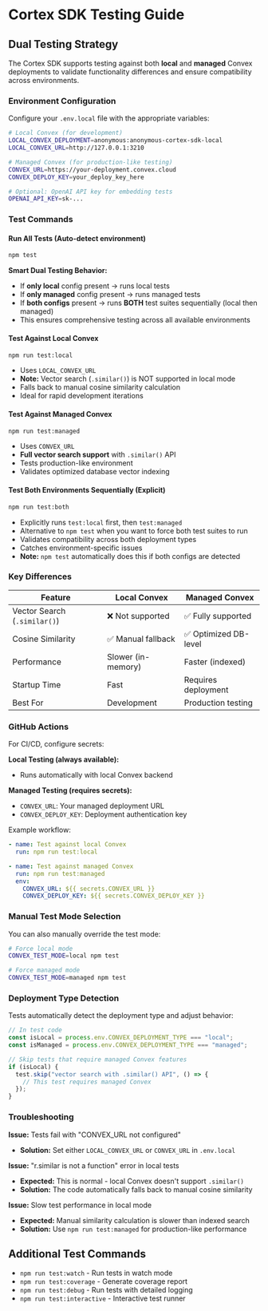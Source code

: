 # Cortex SDK Testing Guide

## Dual Testing Strategy

The Cortex SDK supports testing against both **local** and **managed** Convex deployments to validate functionality differences and ensure compatibility across environments.

### Environment Configuration

Configure your `.env.local` file with the appropriate variables:

```bash
# Local Convex (for development)
LOCAL_CONVEX_DEPLOYMENT=anonymous:anonymous-cortex-sdk-local
LOCAL_CONVEX_URL=http://127.0.0.1:3210

# Managed Convex (for production-like testing)
CONVEX_URL=https://your-deployment.convex.cloud
CONVEX_DEPLOY_KEY=your_deploy_key_here

# Optional: OpenAI API key for embedding tests
OPENAI_API_KEY=sk-...
```

### Test Commands

#### Run All Tests (Auto-detect environment)

```bash
npm test
```

**Smart Dual Testing Behavior:**
- If **only local** config present → runs local tests
- If **only managed** config present → runs managed tests
- If **both configs** present → runs **BOTH** test suites sequentially (local then managed)
- This ensures comprehensive testing across all available environments

#### Test Against Local Convex

```bash
npm run test:local
```

- Uses `LOCAL_CONVEX_URL`
- **Note:** Vector search (`.similar()`) is NOT supported in local mode
- Falls back to manual cosine similarity calculation
- Ideal for rapid development iterations

#### Test Against Managed Convex

```bash
npm run test:managed
```

- Uses `CONVEX_URL`
- **Full vector search support** with `.similar()` API
- Tests production-like environment
- Validates optimized database vector indexing

#### Test Both Environments Sequentially (Explicit)

```bash
npm run test:both
```

- Explicitly runs `test:local` first, then `test:managed`
- Alternative to `npm test` when you want to force both test suites to run
- Validates compatibility across both deployment types
- Catches environment-specific issues
- **Note:** `npm test` automatically does this if both configs are detected

### Key Differences

| Feature                      | Local Convex       | Managed Convex        |
| ---------------------------- | ------------------ | --------------------- |
| Vector Search (`.similar()`) | ❌ Not supported   | ✅ Fully supported    |
| Cosine Similarity            | ✅ Manual fallback | ✅ Optimized DB-level |
| Performance                  | Slower (in-memory) | Faster (indexed)      |
| Startup Time                 | Fast               | Requires deployment   |
| Best For                     | Development        | Production testing    |

### GitHub Actions

For CI/CD, configure secrets:

**Local Testing (always available):**

- Runs automatically with local Convex backend

**Managed Testing (requires secrets):**

- `CONVEX_URL`: Your managed deployment URL
- `CONVEX_DEPLOY_KEY`: Deployment authentication key

Example workflow:

```yaml
- name: Test against local Convex
  run: npm run test:local

- name: Test against managed Convex
  run: npm run test:managed
  env:
    CONVEX_URL: ${{ secrets.CONVEX_URL }}
    CONVEX_DEPLOY_KEY: ${{ secrets.CONVEX_DEPLOY_KEY }}
```

### Manual Test Mode Selection

You can also manually override the test mode:

```bash
# Force local mode
CONVEX_TEST_MODE=local npm test

# Force managed mode
CONVEX_TEST_MODE=managed npm test
```

### Deployment Type Detection

Tests automatically detect the deployment type and adjust behavior:

```typescript
// In test code
const isLocal = process.env.CONVEX_DEPLOYMENT_TYPE === "local";
const isManaged = process.env.CONVEX_DEPLOYMENT_TYPE === "managed";

// Skip tests that require managed Convex features
if (isLocal) {
  test.skip("vector search with .similar() API", () => {
    // This test requires managed Convex
  });
}
```

### Troubleshooting

**Issue:** Tests fail with "CONVEX_URL not configured"

- **Solution:** Set either `LOCAL_CONVEX_URL` or `CONVEX_URL` in `.env.local`

**Issue:** "r.similar is not a function" error in local tests

- **Expected:** This is normal - local Convex doesn't support `.similar()`
- **Solution:** The code automatically falls back to manual cosine similarity

**Issue:** Slow test performance in local mode

- **Expected:** Manual similarity calculation is slower than indexed search
- **Solution:** Use `npm run test:managed` for production-like performance

## Additional Test Commands

- `npm run test:watch` - Run tests in watch mode
- `npm run test:coverage` - Generate coverage report
- `npm run test:debug` - Run tests with detailed logging
- `npm run test:interactive` - Interactive test runner
